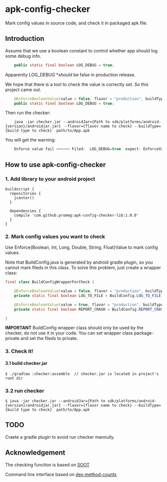 # apk-config-checker

Mark config values in source code, and check it in packaged apk file. 

## Introduction

Assume that we use a boolean constant to control whether app should log some debug info.

```java
	public static final boolean LOG_DEBUG = true;
```

Apparently LOG_DEBUG **should* be false in production release. 

We hope that there is a tool to check the value is correctly set. So this project came out.

```java
	@EnforceBooleanValue(value = false, flavor = "production", buildType = "release")
	public static final boolean LOG_DEBUG = true;
```

Then run the checker: 

```shell
	java -jar checker.jar --androidJar={Path to sdk/platforms/android-{version}/androidjar.jar} --flavor={flavor name to check} --buildType={build type to check}  path/to/App.apk
```

You will get the warning:

```java
	Enforce value fail <<<<<< Filed:  LOG_DEBUG=true  expect: EnforceValueAnnotation{value=false, flavor=production, buildType=release}
``` 

## How to use apk-config-checker

### 1. Add library to your android project
```grovvy
buildscript {
  repositories {
    jcenter()
  }

  dependencies {
    compile 'com.github.promeg:apk-config-checker-lib:1.0.0'
  }
}
```

### 2. Mark config values you want to check

Use Enforce{Boolean, Int, Long, Double, String, Float}Value to mark config values.

Note that BuildConfig.java is generated by android gradle plugin, so you cannot mark fileds in this class. To solve this problem, just create a wrapper class:

```java
final class BuildConfigWrapperForCheck {

	@EnforceBooleanValue(value = false, flavor = "production", buildType = "release")
	private static final boolean LOG_TO_FILE = BuildConfig.LOG_TO_FILE;

    @EnforceBooleanValue(value = true, flavor = "production", buildType = "release")
	private static final boolean REPORT_CRASH = BuildConfig.REPORT_CRASH;

}
```

**IMPORTANT** 
BuildConfig wrapper class should only be used by the checker, do not use it in your code. You can set wrapper class package-private and set the fileds to private.

### 3. Check it!

#### 3.1  build checker.jar 

```shell
$ ./gradlew :checker:assemble  // checker.jar is located in project's root dir
```

### 3.2  run checker

```shell
$ java -jar checker.jar --androidJar={Path to sdk/platforms/android-{version}/androidjar.jar} --flavor={flavor name to check} --buildType={build type to check}  path/to/App.apk
```


## TODO

Craete a gradle plugin to avoid run checker mannully.

## Acknowledgement

The checking function is based on [SOOT](https://github.com/Sable/soot)

Command line interface based on [dex-method-counts](https://github.com/mihaip/dex-method-counts)







